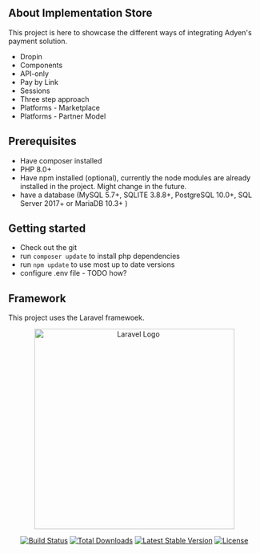 

## About Implementation Store

This project is here to showcase the different ways of integrating Adyen's payment solution.
- Dropin
- Components
- API-only
- Pay by Link
- Sessions
- Three step approach
- Platforms - Marketplace
- Platforms - Partner Model

## Prerequisites

- Have composer installed
- PHP 8.0+
- Have npm installed (optional), currently the node modules are already installed in the project. Might change in the future.
- have a database (MySQL 5.7+, SQLITE 3.8.8+, PostgreSQL 10.0+, SQL Server 2017+ or MariaDB 10.3+ )


## Getting started

- Check out the git
- run `composer update` to install php dependencies
- run `npm update` to use most up to date versions
- configure .env file - TODO how?

## Framework
This project uses the Laravel framewoek.
<p align="center"><a href="https://laravel.com" target="_blank"><img src="https://raw.githubusercontent.com/laravel/art/master/logo-lockup/5%20SVG/2%20CMYK/1%20Full%20Color/laravel-logolockup-cmyk-red.svg" width="400" alt="Laravel Logo"></a></p>

<p align="center">
<a href="https://github.com/laravel/framework/actions"><img src="https://github.com/laravel/framework/workflows/tests/badge.svg" alt="Build Status"></a>
<a href="https://packagist.org/packages/laravel/framework"><img src="https://img.shields.io/packagist/dt/laravel/framework" alt="Total Downloads"></a>
<a href="https://packagist.org/packages/laravel/framework"><img src="https://img.shields.io/packagist/v/laravel/framework" alt="Latest Stable Version"></a>
<a href="https://packagist.org/packages/laravel/framework"><img src="https://img.shields.io/packagist/l/laravel/framework" alt="License"></a>
</p>
